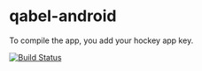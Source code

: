 # qabel-android
To compile the app, you add your hockey app key.

[![Build Status](https://jenkins.prae.me/buildStatus/icon?job=qabel-android-nightly)](https://jenkins.prae.me/job/qabel-android-nightly/)
